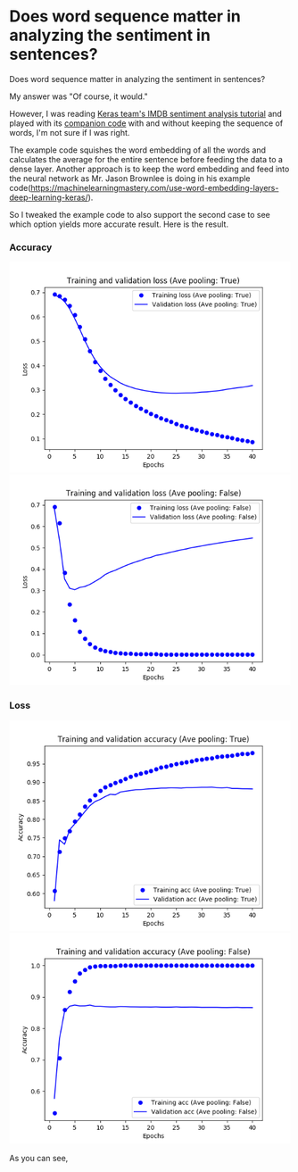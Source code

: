 # Does word sequence matter in analyzing the sentiment in sentences?

Does word sequence matter in analyzing the sentiment in sentences?  

My answer was "Of course, it would."

However, I was reading [Keras team's IMDB sentiment analysis tutorial](https://www.tensorflow.org/tutorials/keras/basic_text_classification) and played with its [companion code](https://github.com/tensorflow/docs/blob/master/site/en/tutorials/keras/basic_text_classification.ipynb) with and without keeping the sequence of words, I'm not sure if I was right.

The example code squishes the word embedding of all the words and calculates the average for the entire sentence before feeding the data to a dense layer.
Another approach is to keep the word embedding and feed into the neural network as Mr. Jason Brownlee is doing in his example code(https://machinelearningmastery.com/use-word-embedding-layers-deep-learning-keras/).

So I tweaked the example code to also support the second case to see which option yields more accurate result.
Here is the result.

### Accuracy
![With Average Pooling](/assets/images/imdb1.png)
![Without Average Pooling](/assets/images/imdb3.png)

### Loss
![With Average Pooling](/assets/images/imdb2.png)
![Without Average Pooling](/assets/images/imdb4.png)

As you can see, 
